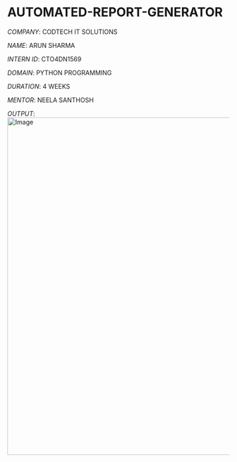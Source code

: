 # AUTOMATED-REPORT-GENERATOR

*COMPANY*: CODTECH IT SOLUTIONS

*NAME*: ARUN SHARMA

*INTERN ID*: CTO4DN1569

*DOMAIN*: PYTHON PROGRAMMING

*DURATION*: 4 WEEKS

*MENTOR*: NEELA SANTHOSH

*OUTPUT*: <img width="1365" height="767" alt="Image" src="https://github.com/user-attachments/assets/864aa3b8-028b-4ff8-beda-100cf29a2ad7" />
